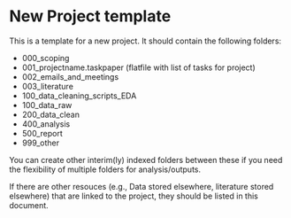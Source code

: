 
<!-- README.md is generated from README.Rmd. Please edit that file -->

# New Project template

<!-- badges: start -->

<!-- badges: end -->

This is a template for a new project. It should contain the following
folders:

  - 000\_scoping
  - 001\_projectname.taskpaper (flatfile with list of tasks for project)
  - 002\_emails\_and\_meetings
  - 003\_literature
  - 100\_data\_cleaning\_scripts\_EDA
  - 100\_data\_raw
  - 200\_data\_clean
  - 400\_analysis
  - 500\_report
  - 999\_other

You can create other interim(ly) indexed folders between these if you
need the flexibility of multiple folders for analysis/outputs.

If there are other resouces (e.g., Data stored elsewhere, literature stored elsewhere) that are linked to the project, they should be listed in this document.
